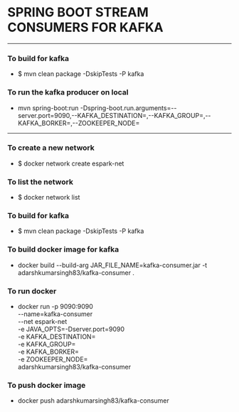 # SPRING BOOT STREAM CONSUMERS FOR KAFKA

---

### To build for kafka
* $ mvn clean package -DskipTests -P kafka

### To run the kafka producer on local
* mvn spring-boot:run -Dspring-boot.run.arguments=--server.port=9090,--KAFKA_DESTINATION=,--KAFKA_GROUP=,--KAFKA_BORKER=,--ZOOKEEPER_NODE=

----

### To create a new network
* $ docker network create espark-net

### To list the network
* $ docker network list

### To build for kafka
* $ mvn clean package -DskipTests -P kafka

### To build docker image for kafka
* docker build --build-arg JAR_FILE_NAME=kafka-consumer.jar -t adarshkumarsingh83/kafka-consumer .

### To run docker
* docker run -p 9090:9090 \
  --name=kafka-consumer  \
  --net espark-net  \
  -e JAVA_OPTS=-Dserver.port=9090 \
  -e KAFKA_DESTINATION=   \
  -e KAFKA_GROUP=   \
  -e KAFKA_BORKER=   \
  -e ZOOKEEPER_NODE=   \
  adarshkumarsingh83/kafka-consumer

### To push docker image
* docker push adarshkumarsingh83/kafka-consumer